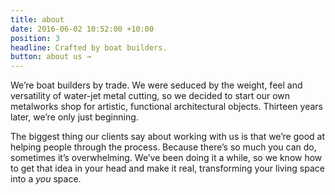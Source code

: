 ```yaml
---
title: about
date: 2016-06-02 10:52:00 +10:00
position: 3
headline: Crafted by boat builders.
button: about us →
---
```


We’re boat builders by trade. We were seduced by the weight, feel and versatility of water-jet metal cutting, so we decided to start our own metalworks shop for artistic,  functional architectural objects. Thirteen years later, we’re only just beginning.

The biggest thing our clients say about working with us is that we’re good at helping people through the process. Because there’s so much you can do, sometimes it’s overwhelming. We’ve been doing it a while, so we know how to get that idea in your head and make it real, transforming your living space into a _you_ space. 